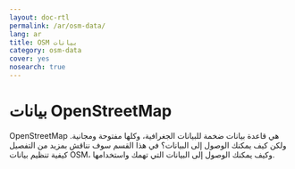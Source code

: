 ```yaml
---
layout: doc-rtl
permalink: /ar/osm-data/
lang: ar
title: OSM بيانات
category: osm-data
cover: yes
nosearch: true
---
```


بيانات OpenStreetMap 
==================

OpenStreetMap هي قاعدة بيانات ضخمة للبيانات الجغرافية، وكلها مفتوحة ومجانية. ولكن كيف يمكنك الوصول إلى البيانات؟ في هذا القسم سوف نناقش بمزيد من التفصيل كيفية تنظيم بيانات OSM، وكيف يمكنك الوصول إلى البيانات التي تهمك واستخدامها.  

<!--
سوف نغطي:

-	OSM Data: نظرة عامة
-	 أشكال الملفات الجغرافية و ملف .osm
-	الحصول على البيانات
-	 وقواعد البيانات OSM بيانات
-	  Osmosis بواسطة OSM معالجة ملفات 
-	The OverPass API

-->